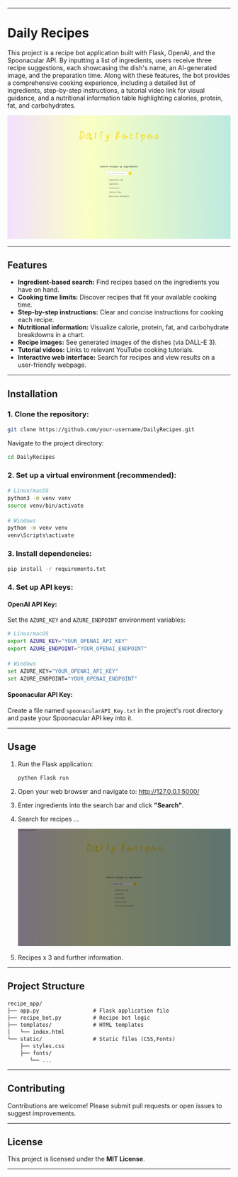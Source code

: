 ------

# Daily Recipes

This project is a recipe bot application built with Flask, OpenAI, and the Spoonacular API. By inputting a list of ingredients, users receive three recipe suggestions, each showcasing the dish's name, an AI-generated image, and the preparation time. Along with these features, the bot provides a comprehensive cooking experience, including a detailed list of ingredients, step-by-step instructions, a tutorial video link for visual guidance, and a nutritional information table highlighting calories, protein, fat, and carbohydrates.

![Interface](gh_assest/Interface.jpeg)

------

## Features

- **Ingredient-based search:**
   Find recipes based on the ingredients you have on hand.
- **Cooking time limits:**
   Discover recipes that fit your available cooking time.
- **Step-by-step instructions:**
   Clear and concise instructions for cooking each recipe.
- **Nutritional information:**
   Visualize calorie, protein, fat, and carbohydrate breakdowns in a chart.
- **Recipe images:**
   See generated images of the dishes (via DALL-E 3).
- **Tutorial videos:**
   Links to relevant YouTube cooking tutorials.
- **Interactive web interface:**
   Search for recipes and view results on a user-friendly webpage.

------

## Installation

### 1. Clone the repository:

```bash
git clone https://github.com/your-username/DailyRecipes.git
```

Navigate to the project directory:

```bash
cd DailyRecipes
```

### 2. Set up a virtual environment (recommended):

```bash
# Linux/macOS
python3 -m venv venv
source venv/bin/activate

# Windows
python -m venv venv
venv\Scripts\activate
```

### 3. Install dependencies:

```bash
pip install -r requirements.txt
```

### 4. Set up API keys:

#### OpenAI API Key:

Set the `AZURE_KEY` and `AZURE_ENDPOINT` environment variables:

```bash
# Linux/macOS
export AZURE_KEY="YOUR_OPENAI_API_KEY"
export AZURE_ENDPOINT="YOUR_OPENAI_ENDPOINT"

# Windows
set AZURE_KEY="YOUR_OPENAI_API_KEY"
set AZURE_ENDPOINT="YOUR_OPENAI_ENDPOINT"
```

#### Spoonacular API Key:

Create a file named `spoonacularAPI_Key.txt` in the project's root directory and paste your Spoonacular API key into it.

------

## Usage

1. Run the Flask application:

   ```bash
   python Flask run
   ```

2. Open your web browser and navigate to:
    http://127.0.0.1:5000/

3. Enter ingredients into the search bar and click **"Search"**.

4. Search for recipes ...

   ![Loading](gh_assest/Loading.jpeg)

5. Recipes x 3 and further information.

------

## Project Structure

```
recipe_app/
├── app.py                 # Flask application file
├── recipe_bot.py          # Recipe bot logic
├── templates/             # HTML templates
│   └── index.html
└── static/                # Static files (CSS,Fonts)
    ├── styles.css
    ├── fonts/
       └── ...
```

------

## Contributing

Contributions are welcome! Please submit pull requests or open issues to suggest improvements.

------

## License

This project is licensed under the **MIT License**.

------

